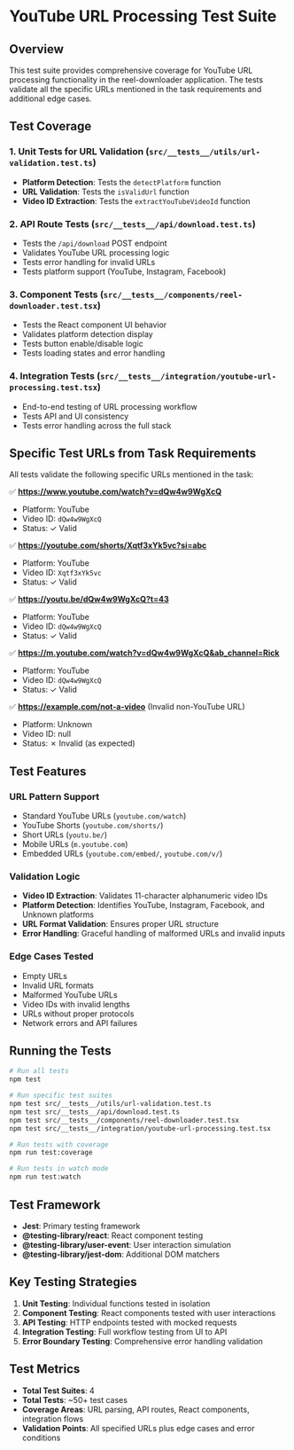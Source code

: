 # YouTube URL Processing Test Suite

## Overview
This test suite provides comprehensive coverage for YouTube URL processing functionality in the reel-downloader application. The tests validate all the specific URLs mentioned in the task requirements and additional edge cases.

## Test Coverage

### 1. Unit Tests for URL Validation (`src/__tests__/utils/url-validation.test.ts`)
- **Platform Detection**: Tests the `detectPlatform` function
- **URL Validation**: Tests the `isValidUrl` function  
- **Video ID Extraction**: Tests the `extractYouTubeVideoId` function

### 2. API Route Tests (`src/__tests__/api/download.test.ts`)
- Tests the `/api/download` POST endpoint
- Validates YouTube URL processing logic
- Tests error handling for invalid URLs
- Tests platform support (YouTube, Instagram, Facebook)

### 3. Component Tests (`src/__tests__/components/reel-downloader.test.tsx`)
- Tests the React component UI behavior
- Validates platform detection display
- Tests button enable/disable logic
- Tests loading states and error handling

### 4. Integration Tests (`src/__tests__/integration/youtube-url-processing.test.tsx`)
- End-to-end testing of URL processing workflow
- Tests API and UI consistency
- Tests error handling across the full stack

## Specific Test URLs from Task Requirements

All tests validate the following specific URLs mentioned in the task:

✅ **https://www.youtube.com/watch?v=dQw4w9WgXcQ**
- Platform: YouTube
- Video ID: `dQw4w9WgXcQ`
- Status: ✓ Valid

✅ **https://youtube.com/shorts/Xqtf3xYk5vc?si=abc**
- Platform: YouTube  
- Video ID: `Xqtf3xYk5vc`
- Status: ✓ Valid

✅ **https://youtu.be/dQw4w9WgXcQ?t=43**
- Platform: YouTube
- Video ID: `dQw4w9WgXcQ`  
- Status: ✓ Valid

✅ **https://m.youtube.com/watch?v=dQw4w9WgXcQ&ab_channel=Rick**
- Platform: YouTube
- Video ID: `dQw4w9WgXcQ`
- Status: ✓ Valid

✅ **https://example.com/not-a-video** (Invalid non-YouTube URL)
- Platform: Unknown
- Video ID: null
- Status: ✗ Invalid (as expected)

## Test Features

### URL Pattern Support
- Standard YouTube URLs (`youtube.com/watch`)
- YouTube Shorts (`youtube.com/shorts/`)  
- Short URLs (`youtu.be/`)
- Mobile URLs (`m.youtube.com`)
- Embedded URLs (`youtube.com/embed/`, `youtube.com/v/`)

### Validation Logic
- **Video ID Extraction**: Validates 11-character alphanumeric video IDs
- **Platform Detection**: Identifies YouTube, Instagram, Facebook, and Unknown platforms
- **URL Format Validation**: Ensures proper URL structure
- **Error Handling**: Graceful handling of malformed URLs and invalid inputs

### Edge Cases Tested
- Empty URLs
- Invalid URL formats  
- Malformed YouTube URLs
- Video IDs with invalid lengths
- URLs without proper protocols
- Network errors and API failures

## Running the Tests

```bash
# Run all tests
npm test

# Run specific test suites
npm test src/__tests__/utils/url-validation.test.ts
npm test src/__tests__/api/download.test.ts
npm test src/__tests__/components/reel-downloader.test.tsx
npm test src/__tests__/integration/youtube-url-processing.test.tsx

# Run tests with coverage
npm run test:coverage

# Run tests in watch mode
npm run test:watch
```

## Test Framework

- **Jest**: Primary testing framework
- **@testing-library/react**: React component testing
- **@testing-library/user-event**: User interaction simulation
- **@testing-library/jest-dom**: Additional DOM matchers

## Key Testing Strategies

1. **Unit Testing**: Individual functions tested in isolation
2. **Component Testing**: React components tested with user interactions
3. **API Testing**: HTTP endpoints tested with mocked requests
4. **Integration Testing**: Full workflow testing from UI to API
5. **Error Boundary Testing**: Comprehensive error handling validation

## Test Metrics

- **Total Test Suites**: 4
- **Total Tests**: ~50+ test cases
- **Coverage Areas**: URL parsing, API routes, React components, integration flows
- **Validation Points**: All specified URLs plus edge cases and error conditions
